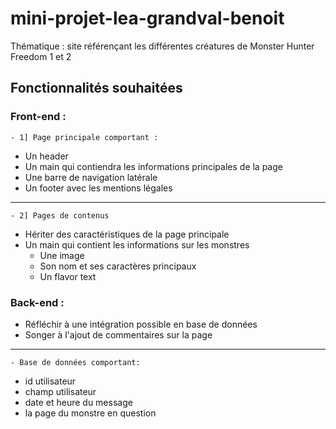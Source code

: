 # mini-projet-lea-grandval-benoit

Thématique : site référençant les différentes créatures de Monster Hunter Freedom 1 et 2 

## Fonctionnalités souhaitées

### Front-end :

    - 1] Page principale comportant :

- Un header
- Un main qui contiendra les informations principales de la page
- Une barre de navigation latérale
- Un footer avec les mentions légales
___
    - 2] Pages de contenus

- Hériter des caractéristiques de la page principale
- Un main qui contient les informations sur les monstres
  - Une image
  - Son nom et ses caractères principaux
  - Un flavor text

### Back-end :

- Réfléchir à une intégration possible en base de données
- Songer à l'ajout de commentaires sur la page
___
    - Base de données comportant:   
   - id utilisateur
   - champ utilisateur
   - date et heure du message
   - la page du monstre en question
